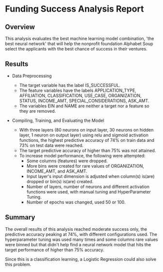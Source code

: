 # Funding Success Analysis Report

## Overview

This analysis evaluates the best machine learning model combination, 'the best neural network' that will help the nonprofit foundation Alphabet Soup select the applicants with the best chance of success in their ventures.

## Results

* Data Preprocessing
    * The target variable has the label IS_SUCCESSFUL.
    * The feature variables have the labels APPLICATION_TYPE, AFFILIATION, CLASSIFICATION, USE_CASE, ORGANIZATION, STATUS, INCOME_AMT, SPECIAL_CONSIDERATIONS, ASK_AMT.
    * The variables EIN and NAME are neither a target nor a feature so they are removed.

* Compiling, Training, and Evaluating the Model
    * With three layers (80 neurons on input layer, 30 neurons on hidden layer, 1 neuron on output layer) using relu and sigmoid activation functions, the highest predictive accuracy of 74% on train data and 73% on test data were reached.
    * The target predictive accuracy of higher than 75% was not attained.
    * To increase model performance, the following were attempted:
        * Some columns (features) were dropped.
        * More bins were created for rare values of ORGANIZATION, INCOME_AMT, and ASK_AMT.
        * Input layer's input dimension is adjusted when column(s) is(are) dropped or bin(s) is(are) created.
        * Number of layers, number of neurons and different activation functions were used, with manual tuning and HyperParameter Tuning.
        * Number of epochs was changed, used 50 or 100.

## Summary

The overall results of this analysis reached moderate success only, the predictive accuracy peaking at 74%, with different configurations used. The hyperparameter tuning was used many times and some columns rare values were binned but that didn't help find a neural network model that hits the target performance of higher than 75% accuracy.

Since this is a classification learning, a Logistic Regression could also solve this problem.
